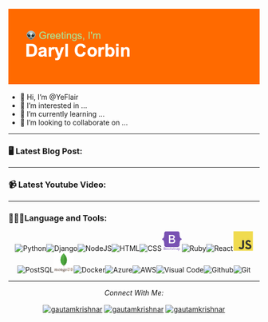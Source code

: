 ![](images/header.png)

- 👋 Hi, I’m @YeFlair
- 👀 I’m interested in ...
- 🌱 I’m currently learning ...
- 💞️ I’m looking to collaborate on ...
---
### 🖥 Latest Blog Post:
<!-- BLOG-POST-LIST:START -->
<!-- BLOG-POST-LIST:END -->

---
### 📹 Latest Youtube Video:
<!-- YOUTUBE:START -->
<!-- YOUTUBE:END -->

---
### 👨🏽‍💻Language and Tools:<br/>
<p align="center">
<img src="https://www.vectorlogo.zone/logos/python/python-icon.svg" alt="Python" width="40" height="40"/><img src="https://www.vectorlogo.zone/logos/djangoproject/djangoproject-ar21.svg" alt="Django" width="40" height="40"/><img src="https://www.vectorlogo.zone/logos/nodejs/nodejs-ar21.svg" alt="NodeJS" width="40" height="40"/><img src="https://www.vectorlogo.zone/logos/w3_html5/w3_html5-icon.svg" alt="HTML" width="40" height="40"/><img src="https://www.vectorlogo.zone/logos/w3_css/w3_css-official.svg" alt="CSS" width="40" height="40"/><img src="https://raw.githubusercontent.com/devicons/devicon/master/icons/bootstrap/bootstrap-plain-wordmark.svg" alt="bootstrap" width="40" height="40"/><img src="https://www.vectorlogo.zone/logos/ruby-lang/ruby-lang-icon.svg" alt="Ruby" width="40" height="40"/><img src="https://www.vectorlogo.zone/logos/reactjs/reactjs-icon.svg" alt="React" width="40" height="40"/><img src="https://raw.githubusercontent.com/devicons/devicon/master/icons/javascript/javascript-original.svg" alt="javascript" width="40" height="40"/><img src="https://www.vectorlogo.zone/logos/postgresql/postgresql-icon.svg" alt="PostSQL" width="40" height="40"/><img src="https://raw.githubusercontent.com/devicons/devicon/master/icons/mongodb/mongodb-original-wordmark.svg" alt="mongodb" width="40" height="40"/><img src="https://www.vectorlogo.zone/logos/docker/docker-icon.svg" alt="Docker" width="40" height="40"/><img src="https://www.vectorlogo.zone/logos/microsoft_azure/microsoft_azure-icon.svg" alt="Azure" width="40" height="40"/><img src="https://www.vectorlogo.zone/logos/amazon_aws/amazon_aws-icon.svg" alt="AWS" width="40" height="40"/><img src="https://www.vectorlogo.zone/logos/visualstudio_code/visualstudio_code-icon.svg" alt="Visual Code" width="40" height="40"/><img src="https://www.vectorlogo.zone/logos/github/github-icon.svg" alt="Github" width="40" height="40"/><img src="https://www.vectorlogo.zone/logos/git-scm/git-scm-icon.svg" alt="Git" width="40" height="40"/>
</p>

---
<p align="center">
  <em>Connect With Me:</em>
</p>


<p align="center">
<a href="https://twitter.com/cooltablenerd" target="blank"><img align="center" src="https://raw.githubusercontent.com/rahuldkjain/github-profile-readme-generator/master/src/images/icons/Social/twitter.svg" alt="gautamkrishnar" height="30" width="40" /></a>
<a href="https://www.linkedin.com/in/daryl-corbin/" target="blank"><img align="center" src="https://raw.githubusercontent.com/rahuldkjain/github-profile-readme-generator/master/src/images/icons/Social/linked-in-alt.svg" alt="gautamkrishnar" height="30" width="40" /></a>
<a href="https://instagram.com/cooltablenerd" target="blank"><img align="center" src="https://raw.githubusercontent.com/rahuldkjain/github-profile-readme-generator/master/src/images/icons/Social/instagram.svg" alt="gautamkrishnar" height="30" width="40" /></a>



<!---
YeFlair/YeFlair is a ✨ special ✨ repository because its `README.md` (this file) appears on your GitHub profile.
You can click the Preview link to take a look at your changes.
--->
